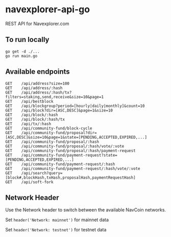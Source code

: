 # navexplorer-api-go
REST API for Navexplorer.com

## To run locally

```
go get -d ./...
go run main.go
```

## Available endpoints

```
GET    /api/address?size=100
GET    /api/address/:hash
GET    /api/address/:hash/tx?filters=staking,send,receive&size=10&page=1
GET    /api/bestblock
GET    /api/blockgroup?period=[hourly|daily|monthly]&count=10
GET    /api/block?dir=[ASC,DESC]&page=1&size=10
GET    /api/block/:hash
GET    /api/block/:hash/tx
GET    /api/tx/:hash
GET    /api/community-fund/block-cycle
GET    /api/community-fund/proposal?dir=[ASC,DESC]&size=10&page=1&state=[PENDING,ACCEPTED,EXPIRED,...]
GET    /api/community-fund/proposal/:hash
GET    /api/community-fund/proposal/:hash/vote/:vote
GET    /api/community-fund/proposal/:hash/payment-request
GET    /api/community-fund/payment-request?state=[PENDING,ACCEPTED,EXPIRED,...]
GET    /api/community-fund/payment-request/:hash
GET    /api/community-fund/payment-request/:hash/vote/:vote
GET    /api/search?query=[block#,blockHash,txHash,proposalHash,paymentRequestHash]
GET    /api/soft-fork

```

## Network Header

Use the Network header to switch between the available NavCoin networks.

Set `header('Network: mainnet')` for mainnet data

Set `header('Network: testnet')` for testnet data
